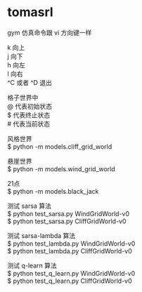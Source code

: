 # tomasrl

gym 仿真命令跟 vi 方向键一样

k 向上  
j 向下  
h 向左  
l 向右  
^C 或者 ^D 退出  

格子世界中  
@ 代表初始状态  
$ 代表终止状态  
\# 代表当前状态  

风格世界  
$ python -m models.cliff_grid_world  

悬崖世界  
$ python -m models.wind_grid_world  

21点  
$ python -m models.black_jack  

测试 sarsa 算法  
$ python test_sarsa.py WindGridWorld-v0  
$ python test_sarsa.py CliffGridWorld-v0  

测试 sarsa-lambda 算法  
$ python test_lambda.py WindGridWorld-v0  
$ python test_lambda.py CliffGridWorld-v0  

测试 q-learn 算法  
$ python test_q_learn.py WindGridWorld-v0  
$ python test_q_learn.py CliffGridWorld-v0  
